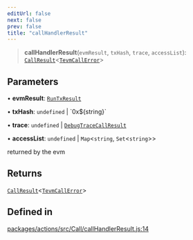 ```yaml
---
editUrl: false
next: false
prev: false
title: "callHandlerResult"
---
```


> **callHandlerResult**(`evmResult`, `txHash`, `trace`, `accessList`): [`CallResult`](/reference/tevm/actions/type-aliases/callresult/)\<[`TevmCallError`](/reference/tevm/actions/type-aliases/tevmcallerror/)\>

## Parameters

• **evmResult**: [`RunTxResult`](/reference/tevm/vm/interfaces/runtxresult/)

• **txHash**: `undefined` \| \`0x$\{string\}\`

• **trace**: `undefined` \| [`DebugTraceCallResult`](/reference/tevm/actions/type-aliases/debugtracecallresult/)

• **accessList**: `undefined` \| `Map`\<`string`, `Set`\<`string`\>\>

returned by the evm

## Returns

[`CallResult`](/reference/tevm/actions/type-aliases/callresult/)\<[`TevmCallError`](/reference/tevm/actions/type-aliases/tevmcallerror/)\>

## Defined in

[packages/actions/src/Call/callHandlerResult.js:14](https://github.com/evmts/tevm-monorepo/blob/main/packages/actions/src/Call/callHandlerResult.js#L14)
